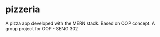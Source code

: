 # pizzeria
A pizza app developed with the MERN stack. Based on OOP concept. A group project for OOP - SENG 302
